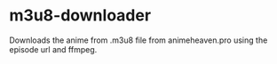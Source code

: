 # m3u8-downloader

Downloads the anime from .m3u8 file from animeheaven.pro using the episode url and ffmpeg.
